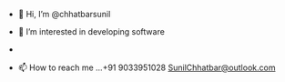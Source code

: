 - 👋 Hi, I’m @chhatbarsunil
- 👀 I’m interested in developing software

-
- 📫 How to reach me ...+91 9033951028
SunilChhatbar@outlook.com
